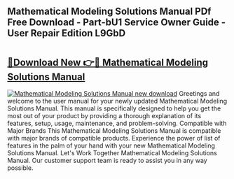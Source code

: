 ## Mathematical Modeling Solutions Manual PDf Free Download - Part-bU1 Service Owner Guide - User Repair Edition L9GbD

# <h2><a href="http://bc91223.oget.top/?id=Mathematical+Modeling+Solutions+Manual">🔗Download New 👉🔴 Mathematical Modeling Solutions Manual</a></h2>

[![Mathematical Modeling Solutions Manual new download](https://i.imgur.com/5g1atiW.png)](http://bc91223.oget.top/?id=Mathematical+Modeling+Solutions+Manual)
Greetings and welcome to the user manual for your newly updated Mathematical Modeling Solutions Manual. This manual is specifically designed to help you get the most out of your product by providing a thorough explanation of its features, setup, usage, maintenance, and problem-solving. Compatible with Major Brands This Mathematical Modeling Solutions Manual is compatible with major brands of compatible products. Experience the power of list of features in the palm of your hand with your new Mathematical Modeling Solutions Manual. Let's Work Together Mathematical Modeling Solutions Manual. Our customer support team is ready to assist you in any way possible.
